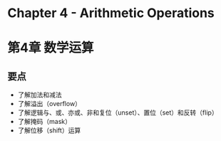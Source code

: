 # Chapter 4 - Arithmetic Operations
# 第4章 数学运算

## 要点

- 了解加法和减法
- 了解溢出（overflow）
- 了解逻辑与、或、亦或、非和复位（unset）、置位（set）和反转（flip）
- 了解掩码（mask）
- 了解位移（shift）运算
